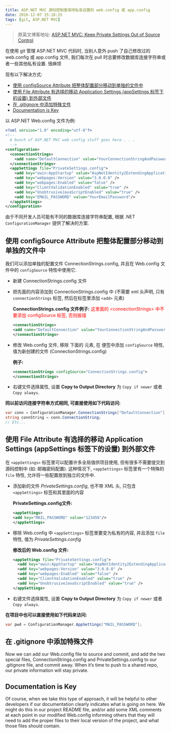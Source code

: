 ```yaml
---
title: ASP.NET MVC 源码控制里保持私有设置的 web.config 或 app.config
date: 2016-12-07 15:18:25
tags: [git, ASP.NET MVC]
---
```


> 原英文博客地址: [ASP.NET MVC: Keep Private Settings Out of Source Control](http://johnatten.com/2014/04/06/asp-net-mvc-keep-private-settings-out-of-source-control/#Use-configSource-Attribute-to-move-an-Entire-Configuration-Section-to-Its-Own-File)

在使用 git 管理 ASP.NET MVC 代码时, 当别人意外 push 了自己修改过的 web.config 或 app.config 文件, 我们每次在 pull 时总要修改数据库连接字符串或者一些其他私有设置. 很麻烦

现有以下解决方式:
* [使用 configSource Attribute 把整体配置部分移动到单独的文件中](#use-configSource-attr)
* [使用 File Attribute 有选择的移动 Application Settings (appSettings 标签下的设置) 到外部文件](#use-file-attr)
* [在 .gitignore 中添加特殊文件](#add-ignore)
* [Documentation is Key](#document-is-key)

<!--more-->

以 ASP.NET Web.config 文件为例:
```xml
<?xml version="1.0" encoding="utf-8"?>
<!--
  A bunch of ASP.NET MVC web config stuff goes here . . . 
  -->
<configuration>
  <connectionStrings>
    <add name="DefaultConnection" value="YourConnectionStringAndPassword"/>
  </connectionStrings>
  <appSettings file="PrivateSettings.config">
    <add key="owin:AppStartup" value="AspNetIdentity2ExtendingApplicationUser.Startup,AspNetIdentity2ExtendingApplicationUser" />
    <add key="webpages:Version" value="3.0.0.0" />
    <add key="webpages:Enabled" value="false" />
    <add key="ClientValidationEnabled" value="true" />
    <add key="UnobtrusiveJavaScriptEnabled" value="true" />
    <add key="EMAIL_PASSWORD" value="YourEmailPassword"/>
  </appSettings>
</configuration>
```

由于不同开发人员可能有不同的数据库连接字符串配置, 根据 .NET `ConfigurationManager` 提供了解决的方案. 

<span id="use-configSource-attr"></span>
## 使用 configSource Attribute 把整体配置部分移动到单独的文件中
我们可以添加单独的配置文件 ConnectionStrings.config, 并且在 Web.config 文件中的 `configSource` 特性中使用它.
* 新建 ConnectionStrings.config 文件
* 把先面的内容添加到 ConnectionStrings.config 中 (不需要 xml 头声明, 只有 `connectionStrings` 标签, 然后在标签里添加 `<add>` 元素)

    **ConnectionStrings.config 文件例子:** <label style="color: red;">这里面的 &lt;connectionStrings&gt; 中不要添加 configSource 标签, 否则报错 </label>
    ```xml
    <connectionStrings>
    <add name="DefaultConnection" value="YourConnectionStringAndPassword"/>
    </connectionStrings>
    ```
* 修改 Web.config 文件, 移除 **<connectionStrings>** 下面的 **<add>** 元素, 在 **<connectionStrings>** 便签中添加 `configSource` 特性, 值为新创建的文件 (ConnectionStrings.config)

    **例子:**
    ```xml
    <connectionStrings configSource="ConnectionStrings.config">
    </connectionStrings>
    ```
*  右键文件选择属性, 设置 **Copy to Output Directory** 为 `Copy if newer` 或者 `Copy always`.

**同以前访问连接字符串方式相同, 可直接使用如下代码访问:**
```csharp
var conn = ConfigurationManager.ConnectionStrings["DefaultConnection"];
string connString = conn.ConnectionString;
// Etc...
```

<span id="use-file-attr"></span>
## 使用 File Attribute 有选择的移动 Application Settings (appSettings 标签下的设置) 到外部文件
在 `<appSettings>` 标签里可以配置许多全局值供项目使用, 但有很多不需要提交到源码控制中 (如: 邮箱密码配置).
这种情况下, `<appSettings>` 标签里有一个特殊的 `file` 特性, 允许将一些配置放到独立的文件中.
* 添加新的文件 *PrivateSettings.config*, 也不带 XML 头, 只包含 `<appSettings>` 标签和其里面的内容
   
    **PrivateSettings.config文件:**
    ```xml
    <appSettings>
    <add key="MAIL_PASSWORD" value="123456"/>
    </appSettings>
    ```
* 移除 Web.config 中 `<appSettings>` 标签里要变为私有的内容, 并且添加 `file` 特性, 值为 *PrivateSettings.config*

  **修改后的 Web.config 文件:**
  ```xml
  <appSettings file="PrivateSettings.config">
    <add key="owin:AppStartup" value="AspNetIdentity2ExtendingApplicationUser.Startup,AspNetIdentity2ExtendingApplicationUser" />
    <add key="webpages:Version" value="3.0.0.0" />
    <add key="webpages:Enabled" value="false" />
    <add key="ClientValidationEnabled" value="true" />
    <add key="UnobtrusiveJavaScriptEnabled" value="true" />
  </appSettings>
  ```

* 右键文件选择属性, 设置 **Copy to Output Directory** 为 `Copy if newer` 或者 `Copy always`.
  
**在项目中也可以直接使用如下代码来访问:**
  ```csharp
  var pwd = ConfigurationManager.AppSettings["MAIL_PASSWORD"];
  ```

<span id="add-ignore"></span>
## 在 .gitignore 中添加特殊文件
Now we can add our Web.config file to source and commit, and add the two special files, ConnectionStrings.config and PrivateSettings.config to our .gitignore file, and commit away. When it’s time to push to a shared repo, our private information will stay private.

<span id="document-is-key"></span>
## Documentation is Key
Of course, when we take this type of approach, it will be helpful to other developers if our documentation clearly indicates what is going on here. We might do this in our project README file, and/or add some XML comments at each point in our modified Web.config informing others that they will need to add the proper files to their local version of the project, and what those files should contain.